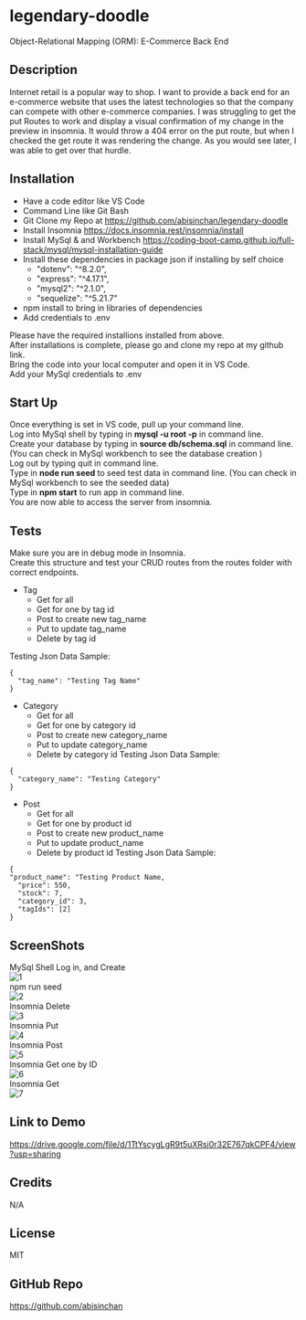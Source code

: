 # legendary-doodle
Object-Relational Mapping (ORM): E-Commerce Back End

## Description
Internet retail is a popular way to shop. I want to provide a back end for an e-commerce website that uses the latest technologies so that the company can compete with other e-commerce companies. I was struggling to get the put Routes to work and display a visual confirmation of my change in the preview in insomnia. It would throw a 404 error on the put route, but when I checked the get route it was rendering the change. As you would see later, I was able to get over that hurdle. 


## Installation
* Have a code editor like VS Code
* Command Line like Git Bash
* Git Clone my Repo at https://github.com/abisinchan/legendary-doodle
* Install Insomnia https://docs.insomnia.rest/insomnia/install
* Install MySql & and Workbench https://coding-boot-camp.github.io/full-stack/mysql/mysql-installation-guide
* Install these dependencies in package json if installing by self choice
    * "dotenv": "^8.2.0",
    * "express": "^4.17.1",
    * "mysql2": "^2.1.0",
    * "sequelize": "^5.21.7"
* npm install to bring in libraries of dependencies
* Add credentials to .env  
  
Please have the required installions installed from above.  
After installations is complete, please go and clone my repo at my github link.  
Bring the code into your local computer  and open it in VS Code.  
Add your MySql credentials to .env 

## Start Up
Once everything is set in VS code, pull up your command line.    
Log into MySql shell by typing in **mysql -u root -p** in command line.   
Create your database by typing in **source db/schema.sql** in command line. (You can check in MySql workbench to see the database creation )    
Log out by typing quit in command line.    
Type in **node run seed** to seed test data in command line. (You can check in MySql workbench to see the seeded data)   
Type in **npm start** to run app in command line.   
You are now able to access the server from insomnia. 

## Tests
Make sure you are in debug mode in Insomnia.  
Create this structure and test your CRUD routes from the routes folder with correct endpoints.   
* Tag
    * Get for all
    * Get for one by tag id
    * Post to create new tag_name
    * Put to update tag_name
    * Delete by tag id  
  
Testing Json Data Sample:  
```
{
  "tag_name": "Testing Tag Name"
}
```

* Category
    * Get for all
    * Get for one by category id
    * Post to create new category_name
    * Put to update category_name
    * Delete by category id 
Testing Json Data Sample:  
```
{
  "category_name": "Testing Category"
}
```
* Post
    * Get for all
    * Get for one by product id
    * Post to create new product_name
    * Put to update product_name
    * Delete by product id
Testing Json Data Sample:  
```
{
"product_name": "Testing Product Name,
  "price": 550,
  "stock": 7,
  "category_id": 3,
  "tagIds": [2]
}
```


## ScreenShots
MySql Shell Log in, and Create  
![1](https://github.com/abisinchan/legendary-doodle/assets/132783183/2acc1bf2-2a6d-4b93-b41f-302bc8edfd69)  
npm run seed  
![2](https://github.com/abisinchan/legendary-doodle/assets/132783183/8e2bcbf6-9bf3-4458-9708-692737e0e715)  
Insomnia Delete  
![3](https://github.com/abisinchan/legendary-doodle/assets/132783183/cf3e5191-2a21-4b00-9a1e-2cf009267e38)  
Insomnia Put  
![4](https://github.com/abisinchan/legendary-doodle/assets/132783183/410c0647-82be-42a2-8687-e32cf33aef94)  
Insomnia Post  
![5](https://github.com/abisinchan/legendary-doodle/assets/132783183/7392cd6b-7793-443f-951a-1dabc143cbe6)  
Insomnia Get one by ID    
![6](https://github.com/abisinchan/legendary-doodle/assets/132783183/bc7cf072-4008-4154-bffb-ecbafb1f7032)  
Insomnia Get  
![7](https://github.com/abisinchan/legendary-doodle/assets/132783183/4a784ad4-e7d6-4c5e-a436-84ae8437def3)  


## Link to Demo
https://drive.google.com/file/d/1TtYscygLgR9t5uXRsj0r32E767qkCPF4/view?usp=sharing

## Credits
N/A

## License
MIT

## GitHub Repo
https://github.com/abisinchan



